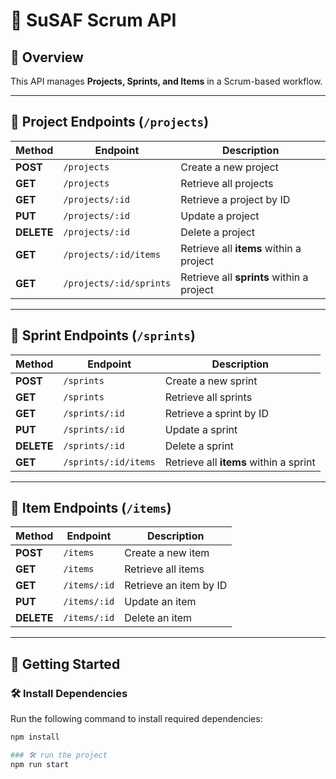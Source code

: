 # 📌 SuSAF Scrum API

## 📖 Overview
This API manages **Projects, Sprints, and Items** in a Scrum-based workflow.

---

## 🔹 Project Endpoints (`/projects`)

| Method | Endpoint | Description |
|--------|----------|-------------|
| **POST** | `/projects` | Create a new project |
| **GET** | `/projects` | Retrieve all projects |
| **GET** | `/projects/:id` | Retrieve a project by ID |
| **PUT** | `/projects/:id` | Update a project |
| **DELETE** | `/projects/:id` | Delete a project |
| **GET** | `/projects/:id/items` | Retrieve all **items** within a project |
| **GET** | `/projects/:id/sprints` | Retrieve all **sprints** within a project |

---

## 🔹 Sprint Endpoints (`/sprints`)

| Method | Endpoint | Description |
|--------|----------|-------------|
| **POST** | `/sprints` | Create a new sprint |
| **GET** | `/sprints` | Retrieve all sprints |
| **GET** | `/sprints/:id` | Retrieve a sprint by ID |
| **PUT** | `/sprints/:id` | Update a sprint |
| **DELETE** | `/sprints/:id` | Delete a sprint |
| **GET** | `/sprints/:id/items` | Retrieve all **items** within a sprint |

---

## 🔹 Item Endpoints (`/items`)

| Method | Endpoint | Description |
|--------|----------|-------------|
| **POST** | `/items` | Create a new item |
| **GET** | `/items` | Retrieve all items |
| **GET** | `/items/:id` | Retrieve an item by ID |
| **PUT** | `/items/:id` | Update an item |
| **DELETE** | `/items/:id` | Delete an item |

---

## 🚀 Getting Started

### 🛠 Install Dependencies
Run the following command to install required dependencies:
```sh
npm install

### 🛠 run the project
npm run start